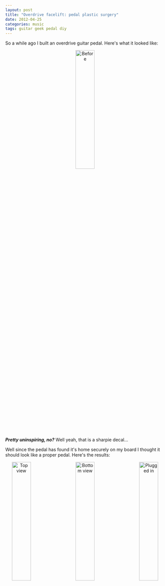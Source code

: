 ```yaml
---
layout: post
title: "Overdrive facelift: pedal plastic surgery"
date: 2012-04-25
categories: music
tags: guitar geek pedal diy
---
```


So a while ago I built an overdrive guitar pedal. Here's what it looked like:

<center style="margin: 0 -60px;">
<img width="31%"
src="http://media.tumblr.com/tumblr_m30fznxdYQ1qggkk1.jpg" alt="Before"
title="Looking sad :("/>
</center>


**_Pretty uninspiring, no?_** Well yeah, that is a sharpie decal...

Well since the pedal has found it's home securely on my board I thought it should look like a proper pedal. Here's the results:

<center style="margin: 0 -60px;">
<img class="automargin" width="31%" src="http://media.tumblr.com/tumblr_m30g2pG2ib1qggkk1.jpg"
alt="Top view" title="Looking hot from above."/>&nbsp;
<img class="automargin" width="31%" src="http://media.tumblr.com/tumblr_m30g386sSv1qggkk1.jpg"
alt="Bottom view" title="Looking cool from below."/>&nbsp;
<img class="automargin" width="31%" src="http://media.tumblr.com/tumblr_m30g3qywqD1qggkk1.jpg"
alt="Plugged in" title="And yes, it has blue LEDs."/>
</center>
